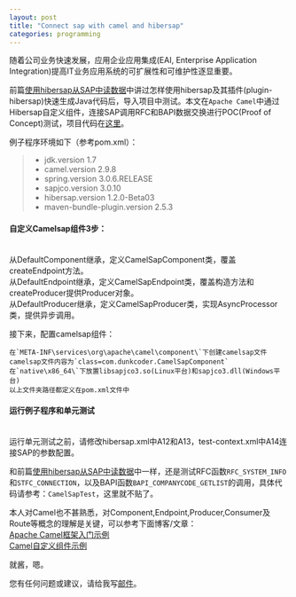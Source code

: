 ```yaml
---
layout: post
title: "Connect sap with camel and hibersap"
categories: programming
---
```


随着公司业务快速发展，应用企业应用集成(EAI, Enterprise Application Integration)提高IT业务应用系统的可扩展性和可维护性逐显重要。

前篇[使用hibersap从SAP中读数据](/20141021/connect-sap-with-hibersap/)中讲过怎样使用hibersap及其插件(plugin-hibersap)快速生成Java代码后，导入项目中测试。本文在`Apache Camel`中通过Hibersap自定义组件，连接SAP调用RFC和BAPI数据交换进行POC(Proof of Concept)测试，项目代码在[这里](https://github.com/yinwer81/camelsapexample)。

例子程序环境如下（参考pom.xml）：
>* jdk.version 1.7
>* camel.version 2.9.8
>* spring.version 3.0.6.RELEASE
>* sapjco.version 3.0.10
>* hibersap.version 1.2.0-Beta03
>* maven-bundle-plugin.version 2.5.3

#### 自定义Camelsap组件3步：
<br/>
从DefaultComponent继承，定义CamelSapComponent类，覆盖createEndpoint方法。<br/>
从DefaultEndpoint继承，定义CamelSapEndpoint类，覆盖构造方法和createProducer提供Producer对象。<br/>
从DefaultProducer继承，定义CamelSapProducer类，实现AsyncProcessor类，提供异步调用。

接下来，配置camelsap组件：

	在`META-INF\services\org\apache\camel\component\`下创建camelsap文件
	camelsap文件内容为`class=com.dunkcoder.CamelSapComponent`
	在`native\x86_64\`下放置libsapjco3.so(Linux平台)和sapjco3.dll(Windows平台)
	以上文件夹路径都定义在pom.xml文件中

#### 运行例子程序和单元测试
<br/>
运行单元测试之前，请修改hibersap.xml中A12和A13，test-context.xml中A14连接SAP的参数配置。

和前篇[使用hibersap从SAP中读数据](/20141021/connect-sap-with-hibersap/)中一样，还是测试RFC函数`RFC_SYSTEM_INFO`和`STFC_CONNECTION`，以及BAPI函数`BAPI_COMPANYCODE_GETLIST`的调用，具体代码请参考：`CamelSapTest`，这里就不贴了。

本人对Camel也不甚熟悉，对Component,Endpoint,Producer,Consumer及Route等概念的理解是关键，可以参考下面博客/文章：<br/>
[Apache Camel框架入门示例](http://blog.csdn.net/kkdelta/article/details/7231640)<br/>
[Camel自定义组件示例](http://blog.csdn.net/xtayfjpk/article/details/39122349)

就酱，嗯。

您有任何问题或建议，请给我写[邮件](mailto:yinwer81@gmail.com)。
